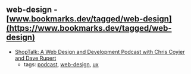 web-design - [www.bookmarks.dev/tagged/web-design](https://www.bookmarks.dev/tagged/web-design) 
---
* [ShopTalk: A Web Design and Development Podcast with Chris Coyier and Dave Rupert](http://shoptalkshow.com/)
    * tags: [podcast](../tags/podcast.md), [web-design](../tags/web-design.md), [ux](../tags/ux.md)
